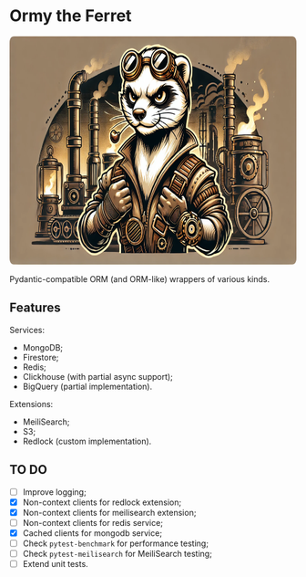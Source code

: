 # Ormy the Ferret
<!-- markdownlint-disable MD033 -->

<p align="center">
  <img src="/images/ormy_1.png" alt="Ormy the Ferret" height="400">
</p>

Pydantic-compatible ORM (and ORM-like) wrappers of various kinds.

## Features

Services:

- MongoDB;
- Firestore;
- Redis;
- Clickhouse (with partial async support);
- BigQuery (partial implementation).

Extensions:

- MeiliSearch;
- S3;
- Redlock (custom implementation).

## TO DO

- [ ] Improve logging;
- [x] Non-context clients for redlock extension;
- [x] Non-context clients for meilisearch extension;
- [ ] Non-context clients for redis service;
- [x] Cached clients for mongodb service;
- [ ] Check `pytest-benchmark` for performance testing;
- [ ] Check `pytest-meilisearch` for MeiliSearch testing;
- [ ] Extend unit tests.
